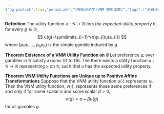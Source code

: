 ```yaml
---
{"dg-publish":true,"permalink":"/微观经济学/VNM 效用函数/","tags":["金融经济学"],"created":"2024-10-12T10:25:10.000+08:00","updated":"2024-10-12T10:25:10.000+08:00"}
---
```


**Definition** The utility function $u:\mathcal{G}\to \mathbb{R}$ *has the expected utility property* if, for every $g\in \mathcal{G}$,
$$
u(g)=\sum\limits_{i=1}^{n}p_{i}u(a_{i})
$$
where $(p_{1}a_{1},\dots,p_{n}a_{n})$ is the simple gamble induced by $g$.

**Theorem** **Existence of a VNM Utility Function on $\mathcal{G}$**
Let preference $\succsim$ over gambles in $\mathcal{G}$ satisfy axioms G1 to G6. The there exists a utility function $u:\mathcal{G}\to \mathbb{R}$ representing $\succsim$ on $\mathcal{G}$, such that $u$ has the expected utility property.

**Theorem** **VNM Utility Functions are Unique up to Positive Affine Transformations**
Suppose that the VNM utility function $u(\cdot)$ represents $\succsim$. Then the VNM utility function, $v(\cdot)$, represents those same preferences if and only if for some scalar $\alpha$ and some scalar $\beta>0$,
$$
v(g)=\alpha+\beta u(g)
$$
for all gambles $g$.

